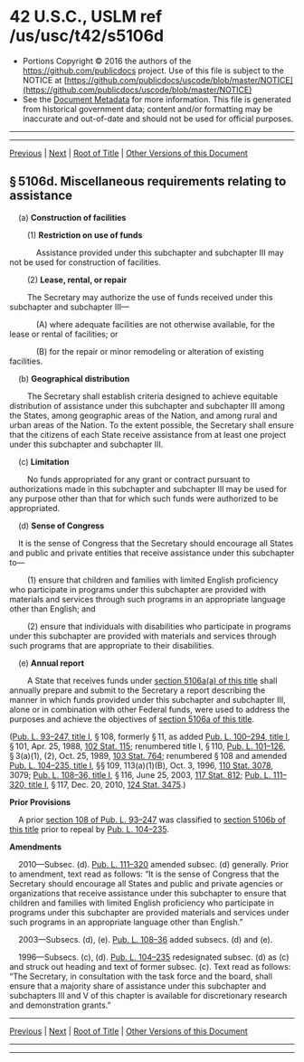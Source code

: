 ---
---

# 42 U.S.C., USLM ref /us/usc/t42/s5106d

* Portions Copyright © 2016 the authors of the https://github.com/publicdocs project.
  Use of this file is subject to the NOTICE at [https://github.com/publicdocs/uscode/blob/master/NOTICE](https://github.com/publicdocs/uscode/blob/master/NOTICE)
* See the [Document Metadata](././../../../../..//README.md) for more information.
  This file is generated from historical government data; content and/or formatting may be inaccurate and out-of-date and should not be used for official purposes.

----------
----------

[Previous](./../../../../..//us/usc/t42/ch67/schI/m__us_usc_t42_s5106c.md) | [Next](./../../../../..//us/usc/t42/ch67/schI/m__us_usc_t42_s5106e.md) | [Root of Title](./../../../../../) | [Other Versions of this Document](https://publicdocs.github.io/go/links?ns=uslm&ref=%2Fus%2Fusc%2Ft42%2Fs5106d)

## § 5106d. Miscellaneous requirements relating to assistance

    (a) __Construction of facilities__ 

        (1) __Restriction on use of funds__ 

            Assistance provided under this subchapter and subchapter III may not be used for construction of facilities.

        (2) __Lease, rental, or repair__ 

        The Secretary may authorize the use of funds received under this subchapter and subchapter III—

            (A) where adequate facilities are not otherwise available, for the lease or rental of facilities; or

            (B) for the repair or minor remodeling or alteration of existing facilities.

    (b) __Geographical distribution__ 

        The Secretary shall establish criteria designed to achieve equitable distribution of assistance under this subchapter and subchapter III among the States, among geographic areas of the Nation, and among rural and urban areas of the Nation. To the extent possible, the Secretary shall ensure that the citizens of each State receive assistance from at least one project under this subchapter and subchapter III.

    (c) __Limitation__ 

        No funds appropriated for any grant or contract pursuant to authorizations made in this subchapter and subchapter III may be used for any purpose other than that for which such funds were authorized to be appropriated.

    (d) __Sense of Congress__ 

    It is the sense of Congress that the Secretary should encourage all States and public and private entities that receive assistance under this subchapter to—

        (1) ensure that children and families with limited English proficiency who participate in programs under this subchapter are provided with materials and services through such programs in an appropriate language other than English; and

        (2) ensure that individuals with disabilities who participate in programs under this subchapter are provided with materials and services through such programs that are appropriate to their disabilities.

    (e) __Annual report__ 

        A State that receives funds under [section 5106a(a) of this title][/us/usc/t42/s5106a/a] shall annually prepare and submit to the Secretary a report describing the manner in which funds provided under this subchapter and subchapter III, alone or in combination with other Federal funds, were used to address the purposes and achieve the objectives of [section 5106a of this title][/us/usc/t42/s5106a].

([Pub. L. 93–247, title I][/us/pl/93/247/tI], § 108, formerly § 11, as added [Pub. L. 100–294, title I][/us/pl/100/294/tI], § 101, Apr. 25, 1988, [102 Stat. 115][/us/stat/102/115]; renumbered title I, § 110, [Pub. L. 101–126][/us/pl/101/126], § 3(a)(1), (2), Oct. 25, 1989, [103 Stat. 764][/us/stat/103/764]; renumbered § 108 and amended [Pub. L. 104–235, title I][/us/pl/104/235/tI], §§ 109, 113(a)(1)(B), Oct. 3, 1996, [110 Stat. 3078][/us/stat/110/3078], 3079; [Pub. L. 108–36, title I][/us/pl/108/36/tI], § 116, June 25, 2003, [117 Stat. 812][/us/stat/117/812]; [Pub. L. 111–320, title I][/us/pl/111/320/tI], § 117, Dec. 20, 2010, [124 Stat. 3475][/us/stat/124/3475].)

 __Prior Provisions__ 

    A prior [section 108 of Pub. L. 93–247][/us/pl/93/247/s108] was classified to [section 5106b of this title][/us/usc/t42/s5106b] prior to repeal by [Pub. L. 104–235][/us/pl/104/235].

 __Amendments__ 

    2010—Subsec. (d). [Pub. L. 111–320][/us/pl/111/320] amended subsec. (d) generally. Prior to amendment, text read as follows: “It is the sense of Congress that the Secretary should encourage all States and public and private agencies or organizations that receive assistance under this subchapter to ensure that children and families with limited English proficiency who participate in programs under this subchapter are provided materials and services under such programs in an appropriate language other than English.”

    2003—Subsecs. (d), (e). [Pub. L. 108–36][/us/pl/108/36] added subsecs. (d) and (e).

    1996—Subsecs. (c), (d). [Pub. L. 104–235][/us/pl/104/235] redesignated subsec. (d) as (c) and struck out heading and text of former subsec. (c). Text read as follows: “The Secretary, in consultation with the task force and the board, shall ensure that a majority share of assistance under this subchapter and subchapters III and V of this chapter is available for discretionary research and demonstration grants.”

----------

[Previous](./../../../../..//us/usc/t42/ch67/schI/m__us_usc_t42_s5106c.md) | [Next](./../../../../..//us/usc/t42/ch67/schI/m__us_usc_t42_s5106e.md) | [Root of Title](./../../../../../) | [Other Versions of this Document](https://publicdocs.github.io/go/links?ns=uslm&ref=%2Fus%2Fusc%2Ft42%2Fs5106d)

----------
----------

[/us/usc/t42/s5106a/a]: https://publicdocs.github.io/go/links?ns=uslm&ref=%2Fus%2Fusc%2Ft42%2Fs5106a%2Fa
[/us/usc/t42/s5106a]: https://publicdocs.github.io/go/links?ns=uslm&ref=%2Fus%2Fusc%2Ft42%2Fs5106a
[/us/pl/93/247/tI]: https://publicdocs.github.io/go/links?ns=uslm&ref=%2Fus%2Fpl%2F93%2F247%2FtI
[/us/pl/100/294/tI]: https://publicdocs.github.io/go/links?ns=uslm&ref=%2Fus%2Fpl%2F100%2F294%2FtI
[/us/stat/102/115]: https://publicdocs.github.io/go/links?ns=uslm&ref=%2Fus%2Fstat%2F102%2F115
[/us/pl/101/126]: https://publicdocs.github.io/go/links?ns=uslm&ref=%2Fus%2Fpl%2F101%2F126
[/us/stat/103/764]: https://publicdocs.github.io/go/links?ns=uslm&ref=%2Fus%2Fstat%2F103%2F764
[/us/pl/104/235/tI]: https://publicdocs.github.io/go/links?ns=uslm&ref=%2Fus%2Fpl%2F104%2F235%2FtI
[/us/stat/110/3078]: https://publicdocs.github.io/go/links?ns=uslm&ref=%2Fus%2Fstat%2F110%2F3078
[/us/pl/108/36/tI]: https://publicdocs.github.io/go/links?ns=uslm&ref=%2Fus%2Fpl%2F108%2F36%2FtI
[/us/stat/117/812]: https://publicdocs.github.io/go/links?ns=uslm&ref=%2Fus%2Fstat%2F117%2F812
[/us/pl/111/320/tI]: https://publicdocs.github.io/go/links?ns=uslm&ref=%2Fus%2Fpl%2F111%2F320%2FtI
[/us/stat/124/3475]: https://publicdocs.github.io/go/links?ns=uslm&ref=%2Fus%2Fstat%2F124%2F3475
[/us/pl/93/247/s108]: https://publicdocs.github.io/go/links?ns=uslm&ref=%2Fus%2Fpl%2F93%2F247%2Fs108
[/us/usc/t42/s5106b]: https://publicdocs.github.io/go/links?ns=uslm&ref=%2Fus%2Fusc%2Ft42%2Fs5106b
[/us/pl/104/235]: https://publicdocs.github.io/go/links?ns=uslm&ref=%2Fus%2Fpl%2F104%2F235
[/us/pl/111/320]: https://publicdocs.github.io/go/links?ns=uslm&ref=%2Fus%2Fpl%2F111%2F320
[/us/pl/108/36]: https://publicdocs.github.io/go/links?ns=uslm&ref=%2Fus%2Fpl%2F108%2F36
[/us/pl/104/235]: https://publicdocs.github.io/go/links?ns=uslm&ref=%2Fus%2Fpl%2F104%2F235


